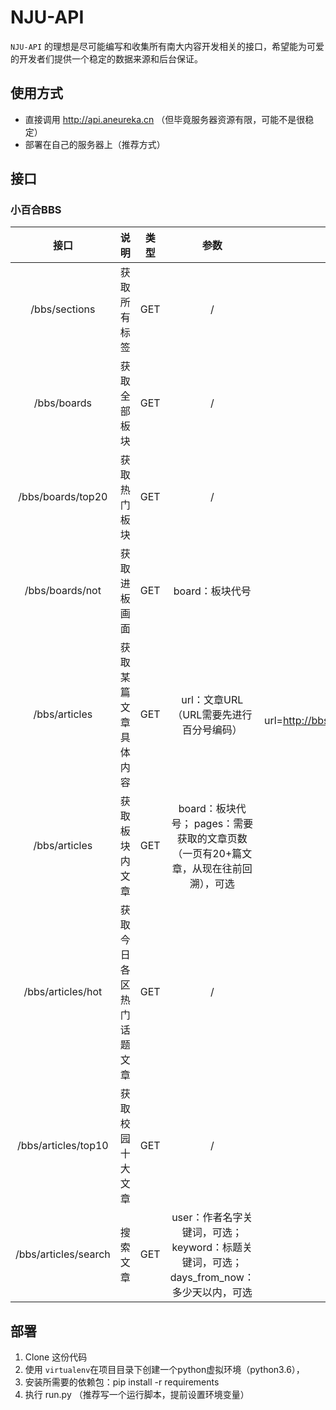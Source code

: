 # NJU-API

<code>NJU-API</code> 的理想是尽可能编写和收集所有南大内容开发相关的接口，希望能为可爱的开发者们提供一个稳定的数据来源和后台保证。



## 使用方式

   * 直接调用 http://api.aneureka.cn （但毕竟服务器资源有限，可能不是很稳定）
   * 部署在自己的服务器上（推荐方式）



## 接口

### 小百合BBS

|         接口         |           说明           | 类型 |                             参数                             |                             示例                             |
| :------------------: | :----------------------: | :--: | :----------------------------------------------------------: | :----------------------------------------------------------: |
|    /bbs/sections     |       获取所有标签       | GET  |                              /                               |                              /                               |
|     /bbs/boards      |       获取全部板块       | GET  |                              /                               |                              /                               |
|  /bbs/boards/top20   |       获取热门板块       | GET  |                              /                               |                              /                               |
|   /bbs/boards/not    |       获取进板画面       | GET  |                       board：板块代号                        |               /bbs/boards/not?board=D_Physics                |
|    /bbs/articles     |   获取某篇文章具体内容   | GET  |           url：文章URL（URL需要先进行百分号编码）            | /bbs/articles?url=http://bbs.nju.edu.cn/bbstcon%3Fboard%3DV_Suggestions%26file%3DM.1537578669.A |
|    /bbs/articles     |      获取板块内文章      | GET  | board：板块代号； pages：需要获取的文章页数（一页有20+篇文章，从现在往前回溯），可选 |          /bbs/articles?<br/>board=D_Physics&pages=2          |
|  /bbs/articles/hot   | 获取今日各区热门话题文章 | GET  |                              /                               |                              /                               |
| /bbs/articles/top10  |     获取校园十大文章     | GET  |                              /                               |                              /                               |
| /bbs/articles/search |         搜索文章         | GET  | user：作者名字关键词，可选；keyword：标题关键词，可选；days_from_now：多少天以内，可选 | /bbs/articles/search?user=Hiki&keyword=handsome<br/>&days_from_now=7 |



## 部署

1. Clone 这份代码
2. 使用 <code>virtualenv</code>在项目目录下创建一个python虚拟环境（python3.6），
3. 安装所需要的依赖包：pip install -r requirements
4. 执行 run.py （推荐写一个运行脚本，提前设置环境变量）